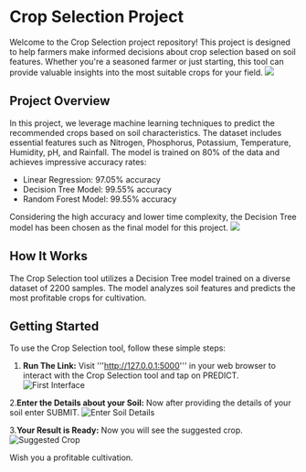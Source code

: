 # Crop Selection Project

Welcome to the Crop Selection project repository! This project is designed to help farmers make informed decisions about crop selection based on soil features. Whether you're a seasoned farmer or just starting, this tool can provide valuable insights into the most suitable crops for your field.
<img src="crop1.jpg"/>
## Project Overview

In this project, we leverage machine learning techniques to predict the recommended crops based on soil characteristics. The dataset includes essential features such as Nitrogen, Phosphorus, Potassium, Temperature, Humidity, pH, and Rainfall. The model is trained on 80% of the data and achieves impressive accuracy rates:

- Linear Regression: 97.05% accuracy
- Decision Tree Model: 99.55% accuracy
- Random Forest Model: 99.55% accuracy

Considering the high accuracy and lower time complexity, the Decision Tree model has been chosen as the final model for this project.
![](crop2.jpg)

## How It Works

The Crop Selection tool utilizes a Decision Tree model trained on a diverse dataset of 2200 samples. The model analyzes soil features and predicts the most profitable crops for cultivation.


## Getting Started

To use the Crop Selection tool, follow these simple steps:

1. **Run The Link:**
Visit '''http://127.0.0.1:5000''' in your web browser to interact with the Crop Selection tool and tap on PREDICT.
![First Interface](crop3.png)

2.**Enter the Details about your Soil:**
Now after providing the details of your soil enter SUBMIT.
![Enter Soil Details](crop4.png)

3.**Your Result is Ready:**
Now you will see the suggested crop.
![Suggested Crop](crop5.png)

Wish you a profitable cultivation.


  

